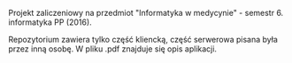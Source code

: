 Projekt zaliczeniowy na przedmiot "Informatyka w medycynie" - semestr 6. informatyka PP (2016).

Repozytorium zawiera tylko część kliencką, część serwerowa pisana była przez inną osobę.
W pliku .pdf znajduje się opis aplikacji.
